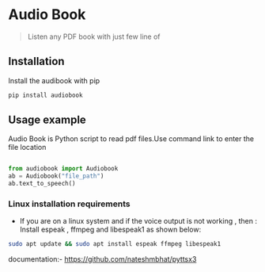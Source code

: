 # Audio Book

> Listen any PDF book with just few line of

## Installation

Install the audibook with pip

```sh
pip install audiobook
```

## Usage example

Audio Book is Python script to read pdf files.Use command link to enter the file location

```python

from audiobook import Audiobook
ab = Audiobook("file_path")
ab.text_to_speech()
```

### Linux installation requirements

- If you are on a linux system and if the voice output is not working , then :
    Install espeak , ffmpeg and libespeak1 as shown below:

```sh
sudo apt update && sudo apt install espeak ffmpeg libespeak1
```

documentation:- <https://github.com/nateshmbhat/pyttsx3>
